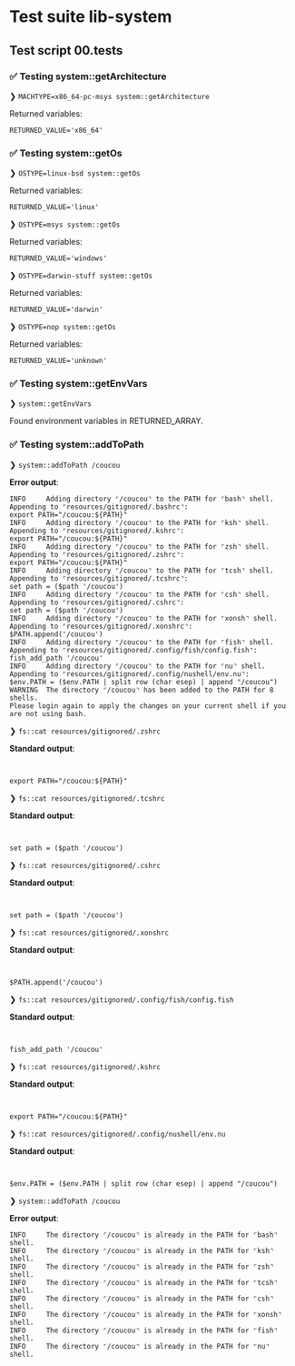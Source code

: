 # Test suite lib-system

## Test script 00.tests

### ✅ Testing system::getArchitecture

❯ `MACHTYPE=x86_64-pc-msys system::getArchitecture`

Returned variables:

```text
RETURNED_VALUE='x86_64'
```

### ✅ Testing system::getOs

❯ `OSTYPE=linux-bsd system::getOs`

Returned variables:

```text
RETURNED_VALUE='linux'
```

❯ `OSTYPE=msys system::getOs`

Returned variables:

```text
RETURNED_VALUE='windows'
```

❯ `OSTYPE=darwin-stuff system::getOs`

Returned variables:

```text
RETURNED_VALUE='darwin'
```

❯ `OSTYPE=nop system::getOs`

Returned variables:

```text
RETURNED_VALUE='unknown'
```

### ✅ Testing system::getEnvVars

❯ `system::getEnvVars`

Found environment variables in RETURNED_ARRAY.

### ✅ Testing system::addToPath

❯ `system::addToPath /coucou`

**Error output**:

```text
INFO     Adding directory ⌜/coucou⌝ to the PATH for ⌜bash⌝ shell.
Appending to ⌜resources/gitignored/.bashrc⌝:
export PATH="/coucou:${PATH}"
INFO     Adding directory ⌜/coucou⌝ to the PATH for ⌜ksh⌝ shell.
Appending to ⌜resources/gitignored/.kshrc⌝:
export PATH="/coucou:${PATH}"
INFO     Adding directory ⌜/coucou⌝ to the PATH for ⌜zsh⌝ shell.
Appending to ⌜resources/gitignored/.zshrc⌝:
export PATH="/coucou:${PATH}"
INFO     Adding directory ⌜/coucou⌝ to the PATH for ⌜tcsh⌝ shell.
Appending to ⌜resources/gitignored/.tcshrc⌝:
set path = ($path '/coucou')
INFO     Adding directory ⌜/coucou⌝ to the PATH for ⌜csh⌝ shell.
Appending to ⌜resources/gitignored/.cshrc⌝:
set path = ($path '/coucou')
INFO     Adding directory ⌜/coucou⌝ to the PATH for ⌜xonsh⌝ shell.
Appending to ⌜resources/gitignored/.xonshrc⌝:
$PATH.append('/coucou')
INFO     Adding directory ⌜/coucou⌝ to the PATH for ⌜fish⌝ shell.
Appending to ⌜resources/gitignored/.config/fish/config.fish⌝:
fish_add_path '/coucou'
INFO     Adding directory ⌜/coucou⌝ to the PATH for ⌜nu⌝ shell.
Appending to ⌜resources/gitignored/.config/nushell/env.nu⌝:
$env.PATH = ($env.PATH | split row (char esep) | append "/coucou")
WARNING  The directory ⌜/coucou⌝ has been added to the PATH for 8 shells.
Please login again to apply the changes on your current shell if you are not using bash.
```

❯ `fs::cat resources/gitignored/.zshrc`

**Standard output**:

```text


export PATH="/coucou:${PATH}"

```

❯ `fs::cat resources/gitignored/.tcshrc`

**Standard output**:

```text


set path = ($path '/coucou')

```

❯ `fs::cat resources/gitignored/.cshrc`

**Standard output**:

```text


set path = ($path '/coucou')

```

❯ `fs::cat resources/gitignored/.xonshrc`

**Standard output**:

```text


$PATH.append('/coucou')

```

❯ `fs::cat resources/gitignored/.config/fish/config.fish`

**Standard output**:

```text


fish_add_path '/coucou'

```

❯ `fs::cat resources/gitignored/.kshrc`

**Standard output**:

```text


export PATH="/coucou:${PATH}"

```

❯ `fs::cat resources/gitignored/.config/nushell/env.nu`

**Standard output**:

```text


$env.PATH = ($env.PATH | split row (char esep) | append "/coucou")

```

❯ `system::addToPath /coucou`

**Error output**:

```text
INFO     The directory ⌜/coucou⌝ is already in the PATH for ⌜bash⌝ shell.
INFO     The directory ⌜/coucou⌝ is already in the PATH for ⌜ksh⌝ shell.
INFO     The directory ⌜/coucou⌝ is already in the PATH for ⌜zsh⌝ shell.
INFO     The directory ⌜/coucou⌝ is already in the PATH for ⌜tcsh⌝ shell.
INFO     The directory ⌜/coucou⌝ is already in the PATH for ⌜csh⌝ shell.
INFO     The directory ⌜/coucou⌝ is already in the PATH for ⌜xonsh⌝ shell.
INFO     The directory ⌜/coucou⌝ is already in the PATH for ⌜fish⌝ shell.
INFO     The directory ⌜/coucou⌝ is already in the PATH for ⌜nu⌝ shell.
```

